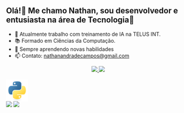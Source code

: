 ## Olá!🖖 Me chamo Nathan, sou desenvolvedor e entusiasta na área de Tecnologia🤖


- 🔭 Atualmente trabalho com treinamento de IA na TELUS INT.
- 📚 Formado em Ciências da Computação.
- 🌱 Sempre aprendendo novas habilidades  
- 📫 Contato: nathanandradecampos@gmail.com



<div align="center">
  <a href="https://github.com/nathan-campos">
  <img height="180em" src="https://github-readme-stats.vercel.app/api?username=nathan-campos&show_icons=true&theme=tokyonight&include_all_commits=true&count_private=true"/>
  <img height="180em" src="https://github-readme-stats.vercel.app/api/top-langs/?username=nathan-campos&layout=compact&langs_count=7&theme=tokyonight"/>
</div>
  
<div style="display: inline_block"><br>
   <img align="center" alt="Rafa-Python" height="60" width="60" src="https://raw.githubusercontent.com/devicons/devicon/master/icons/python/python-original.svg">
  
  <div> 
  <a href = "mailto:nathanandradecampos@gmail.com"><img src="https://img.shields.io/badge/-Gmail-%23333?style=for-the-badge&logo=gmail&logoColor=white" target="_blank"></a>
  <a href="https://www.linkedin.com/in/nathan-campos-967430232/" target="_blank"><img src="https://img.shields.io/badge/-LinkedIn-%230077B5?style=for-the-badge&logo=linkedin&logoColor=white" target="_blank"></a> 
 
</div>
